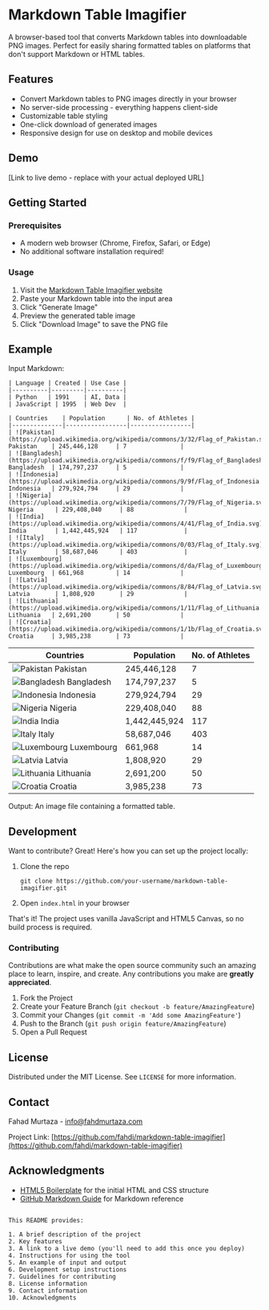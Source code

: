 # Markdown Table Imagifier

A browser-based tool that converts Markdown tables into downloadable PNG images. Perfect for easily sharing formatted tables on platforms that don't support Markdown or HTML tables.

## Features

- Convert Markdown tables to PNG images directly in your browser
- No server-side processing - everything happens client-side
- Customizable table styling
- One-click download of generated images
- Responsive design for use on desktop and mobile devices

## Demo

[Link to live demo - replace with your actual deployed URL]

## Getting Started

### Prerequisites

- A modern web browser (Chrome, Firefox, Safari, or Edge)
- No additional software installation required!

### Usage

1. Visit the [Markdown Table Imagifier website](https://fahdi.github.io/markdown-table-imagifier/)
2. Paste your Markdown table into the input area
3. Click "Generate Image"
4. Preview the generated table image
5. Click "Download Image" to save the PNG file

## Example

Input Markdown:

```
| Language | Created | Use Case |
|----------|---------|----------|
| Python   | 1991    | AI, Data |
| JavaScript | 1995  | Web Dev  |
```

```angular2html
| Countries    | Population      | No. of Athletes |
|--------------|-----------------|-----------------|
| ![Pakistan](https://upload.wikimedia.org/wikipedia/commons/3/32/Flag_of_Pakistan.svg) Pakistan    | 245,446,128     | 7               |
| ![Bangladesh](https://upload.wikimedia.org/wikipedia/commons/f/f9/Flag_of_Bangladesh.svg) Bangladesh  | 174,797,237     | 5               |
| ![Indonesia](https://upload.wikimedia.org/wikipedia/commons/9/9f/Flag_of_Indonesia.svg) Indonesia   | 279,924,794     | 29              |
| ![Nigeria](https://upload.wikimedia.org/wikipedia/commons/7/79/Flag_of_Nigeria.svg) Nigeria      | 229,408,040     | 88              |
| ![India](https://upload.wikimedia.org/wikipedia/commons/4/41/Flag_of_India.svg) India        | 1,442,445,924   | 117             |
| ![Italy](https://upload.wikimedia.org/wikipedia/commons/0/03/Flag_of_Italy.svg) Italy        | 58,687,046      | 403             |
| ![Luxembourg](https://upload.wikimedia.org/wikipedia/commons/d/da/Flag_of_Luxembourg.svg) Luxembourg  | 661,968         | 14              |
| ![Latvia](https://upload.wikimedia.org/wikipedia/commons/8/84/Flag_of_Latvia.svg) Latvia       | 1,808,920       | 29              |
| ![Lithuania](https://upload.wikimedia.org/wikipedia/commons/1/11/Flag_of_Lithuania.svg) Lithuania   | 2,691,200       | 50              |
| ![Croatia](https://upload.wikimedia.org/wikipedia/commons/1/1b/Flag_of_Croatia.svg) Croatia     | 3,985,238       | 73              |
```
| Countries    | Population      | No. of Athletes |
|--------------|-----------------|-----------------|
| ![Pakistan](https://upload.wikimedia.org/wikipedia/commons/3/32/Flag_of_Pakistan.svg) Pakistan    | 245,446,128     | 7               |
| ![Bangladesh](https://upload.wikimedia.org/wikipedia/commons/f/f9/Flag_of_Bangladesh.svg) Bangladesh  | 174,797,237     | 5               |
| ![Indonesia](https://upload.wikimedia.org/wikipedia/commons/9/9f/Flag_of_Indonesia.svg) Indonesia   | 279,924,794     | 29              |
| ![Nigeria](https://upload.wikimedia.org/wikipedia/commons/7/79/Flag_of_Nigeria.svg) Nigeria      | 229,408,040     | 88              |
| ![India](https://upload.wikimedia.org/wikipedia/commons/4/41/Flag_of_India.svg) India        | 1,442,445,924   | 117             |
| ![Italy](https://upload.wikimedia.org/wikipedia/commons/0/03/Flag_of_Italy.svg) Italy        | 58,687,046      | 403             |
| ![Luxembourg](https://upload.wikimedia.org/wikipedia/commons/d/da/Flag_of_Luxembourg.svg) Luxembourg  | 661,968         | 14              |
| ![Latvia](https://upload.wikimedia.org/wikipedia/commons/8/84/Flag_of_Latvia.svg) Latvia       | 1,808,920       | 29              |
| ![Lithuania](https://upload.wikimedia.org/wikipedia/commons/1/11/Flag_of_Lithuania.svg) Lithuania   | 2,691,200       | 50              |
| ![Croatia](https://upload.wikimedia.org/wikipedia/commons/1/1b/Flag_of_Croatia.svg) Croatia     | 3,985,238       | 73              |

Output: An image file containing a formatted table.

## Development

Want to contribute? Great! Here's how you can set up the project locally:

1. Clone the repo
   ```
   git clone https://github.com/your-username/markdown-table-imagifier.git
   ```
2. Open `index.html` in your browser

That's it! The project uses vanilla JavaScript and HTML5 Canvas, so no build process is required.

### Contributing

Contributions are what make the open source community such an amazing place to learn, inspire, and create. Any contributions you make are **greatly appreciated**.

1. Fork the Project
2. Create your Feature Branch (`git checkout -b feature/AmazingFeature`)
3. Commit your Changes (`git commit -m 'Add some AmazingFeature'`)
4. Push to the Branch (`git push origin feature/AmazingFeature`)
5. Open a Pull Request

## License

Distributed under the MIT License. See `LICENSE` for more information.

## Contact

Fahad Murtaza - info@fahdmurtaza.com

Project Link: [https://github.com/fahdi/markdown-table-imagifier](https://github.com/fahdi/markdown-table-imagifier)

## Acknowledgments

- [HTML5 Boilerplate](https://html5boilerplate.com/) for the initial HTML and CSS structure
- [GitHub Markdown Guide](https://guides.github.com/features/mastering-markdown/) for Markdown reference
```

This README provides:

1. A brief description of the project
2. Key features
3. A link to a live demo (you'll need to add this once you deploy)
4. Instructions for using the tool
5. An example of input and output
6. Development setup instructions
7. Guidelines for contributing
8. License information
9. Contact information
10. Acknowledgments
